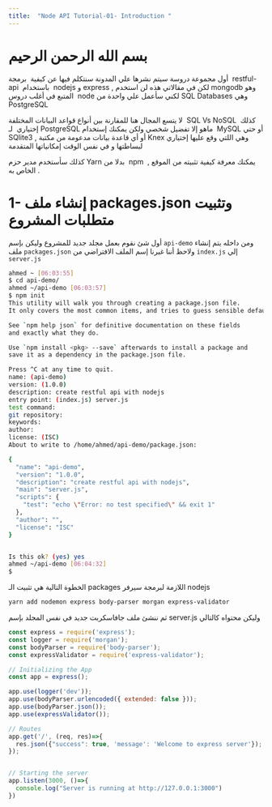 ```yaml
---
title:  "Node API Tutorial-01- Introduction "
---
```

# بسم الله الرحمن الرحيم

 أول مجموعة دروسة سيتم نشرها علي المدونة سنتكلم فيها عن كيفية  برمجة  restful-api  باستخدام  nodejs و express , لكن في مقالاتي هذه لن استخدم mongodb وهو المتبع في أغلب دروس  node لكني سأعمل علي واحدة من SQL Databases وهي PostgreSQL

 لا يتسع المجال هنا للمقارنة بين أنواع قواعد البيانات المختلفة  SQL Vs NoSQL  كذلك إختياري  لـ PostgreSQL ماهو إلا تفضيل شخصي ولكن يمكنك إستخدام  MySQL أو حتي SQlite3 , أو أي قاعدة بيانات مدعومة من مكتبة Knex وهي اللتي وقع عليها إختياري لبساطتها و في نفس الوقت إمكانياتها المتقدمة


 كذلك سأستخدم مدير حزم Yarn بدلا من  npm  , يمكنك معرفة كيفية تثبيته من الموقع الخاص به .


# 1- إنشاء ملف packages.json وتثبيت متطلبات المشروع
 أول شئ نقوم بعمل مجلد جديد للمشروع وليكن بإسم `api-demo` ومن داخله يتم إنشاء ملف `packages.json` ولاحظ أننا غيرنا إسم الملف الافتراضي من `index.js` إلي `server.js`

~~~bash
ahmed ~ [06:03:55]
$ cd api-demo/
ahmed ~/api-demo [06:03:57]
$ npm init
This utility will walk you through creating a package.json file.
It only covers the most common items, and tries to guess sensible defaults.

See `npm help json` for definitive documentation on these fields
and exactly what they do.

Use `npm install <pkg> --save` afterwards to install a package and
save it as a dependency in the package.json file.

Press ^C at any time to quit.
name: (api-demo)
version: (1.0.0)
description: create restful api with nodejs
entry point: (index.js) server.js
test command:
git repository:
keywords:
author:
license: (ISC)
About to write to /home/ahmed/api-demo/package.json:

{
  "name": "api-demo",
  "version": "1.0.0",
  "description": "create restful api with nodejs",
  "main": "server.js",
  "scripts": {
    "test": "echo \"Error: no test specified\" && exit 1"
  },
  "author": "",
  "license": "ISC"
}


Is this ok? (yes) yes
ahmed ~/api-demo [06:04:32]
$
~~~

الخطوة التالية هي تثبيت الـ packages اللازمة لبرمجة سيرفر nodejs


~~~bash
yarn add nodemon express body-parser morgan express-validator
~~~

ثم ننشئ ملف جافاسكربت جديد في نفس المجلد بإسم server.js وليكن محتواه كالتالي

~~~javascript
const express = require('express');
const logger = require('morgan');
const bodyParser = require('body-parser');
const expressValidator = require('express-validator');

// Initializing the App
const app = express();

app.use(logger('dev'));
app.use(bodyParser.urlencoded({ extended: false }));
app.use(bodyParser.json());
app.use(expressValidator());

// Routes
app.get('/', (req, res)=>{
  res.json({"success": true, 'message': 'Welcome to express server'});
});


// Starting the server
app.listen(3000, ()=>{
  console.log("Server is running at http://127.0.0.1:3000")
})

~~~
